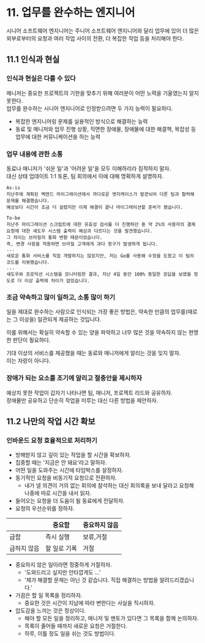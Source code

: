 # 11. 업무를 완수하는 엔지니어

시니어 소프트웨어 엔지니어는 주니어 소프트웨어 엔지니어와 달리 업무에 있어 더 많은 외부로부터의 요청과 여러 작업 사이의 전환, 더 복잡한 작업 등을 처리해야 한다.  

## 11.1 인식과 현실

### 인식과 현실은 다를 수 있다

매니저는 중요한 프로젝트의 기한을 맞추기 위해 여러분이 어떤 노력을 기울였는지 알지 못한다.  
업무를 완수하는 시니어 엔지니어로 인정받으려면 두 가지 능력이 필요하다.  

- 복잡한 엔지니어링 문제를 실용적인 방식으로 해결하는 능력
- 동료 및 매니저와 업무 진행 상황, 직면한 장애물, 장애물에 대한 해결책, 복잡성 등 업무에 대한 커뮤니케이션을 하는 능력


### 업무 내용에 관한 소통

동료나 매니저가 '쉬운 일'과 '어려운 일'을 모두 이해하리라 짐작하지 말자.  
대신 상태 업데이트 1:1 토론, 팀 회의에서 이에 대해 명확하게 설명하자.  

```
As-is
지난주에 계획된 벡엔드 마이그레이션에서 까다로운 엣지케이스가 발겯뇌어 다른 팀과 협력해 문제를 해결했습니다.  
예상보다 시간이 조금 더 걸렸지만 이제 해결이 끝나 마이그레이션할 준비가 됐습니다.  

To-be
지난주 마이그레이션 스크립트에 대한 유효성 검사를 더 진행하던 중 약 2%의 사용자의 결제 요청에 대한 섀도우 시스템 출력이 예상과 다르다는 것을 발견했습니다.  
그 차이는 브라질의 통화 변환 때문이었습니다.  
즉, 변경 사항을 적용하면 브라질 고객에게 과다 청구가 발생하게 됩니다.  
...
새로운 통화 서비스를 직접 개발하지는 않았지만, 저는 Go를 사용해 수정을 도왔고 이 팀의 코드를 리뷰했습니다.  
...
섀도우와 프로덕션 시스템을 모니터링한 결과, 지난 4일 동안 100% 동일한 응답을 보였을 정도로 더 이상 출력에 차이가 없었습니다.
```


### 조금 약속하고 많이 일하고, 소통 많이 하기

일을 제대로 완수하는 사람으로 인식되는 가장 좋은 방법은, 약속한 만큼의 업무를(때로는 그 이상을) 일관되게 제공하는 것입니다.  

이를 위해서는 확실히 약속할 수 있는 양을 파악하고 너무 많은 것을 약속하지 않는 현명한 판단이 필요하다.  

기대 이상의 서비스를 제공했을 때는 동료와 매니저에게 알리는 것을 잊지 말자.  
이는 자랑이 아니다.  


### 장애가 되는 요소를 조기에 알리고 절충안을 제시하자

예상치 못한 작업이 갑자기 나타나면 팀, 매니저, 프로젝트 리드와 공유하자.  
장애물만 공유하고 단순히 작업을 미루는 대신 다른 방법을 제안하자.  


## 11.2 나만의 작업 시간 확보

### 인바운드 요청 효율적으로 처리하기

- 방해받지 않고 깊이 있는 작업을 할 시간을 확보하자.
- 집중할 때는 '지금은 안 돼요'라고 말하자.
- 어떤 일을 도와주는 시간에 타임박스를 설정하자.
- 동기적인 요청을 비동기적 요청으로 전환하자.
  - 내가 낼 의견이 거의 없는 회의에 참석하는 대신 회의록을 보내 달라고 요청해 나중에 따로 시간을 내서 읽자.
- 들어오는 요청을 더 도움이 될 동료에게 전달하자.
- 요청의 우선순위를 정하자.

|        | 중요함     | 중요하지 않음 |
|--------|---------|---------|
| 급함     | 즉시 실행   | 보류,거절   |
| 급하지 않음 | 할 일로 기록 | 거절      |


- 중요하지 않은 일이라면 정중하게 거절하자.
  - '도와드리고 싶지만 안타깝게도 ...'
  - '제가 해결할 문제는 아닌 것 같습니다. 직접 해결하는 방법을 알려드리겠습니다.'
- 가끔은 할 일 목록을 정리하자.
  - 중요한 것은 시간이 지남에 따라 변한다는 사실을 직시하자.
- 압도감을 느끼는 것은 정상이다.
  - 해야 할 모든 일을 정리하고, 매니저 및 멘토가 있다면 그 목록을 함께 논의하자.
  - 목록이 줄어들 때까지 새로운 요청은 거절한다.
  - 하루, 이틀 정도 일을 쉬는 것도 방법이다.




